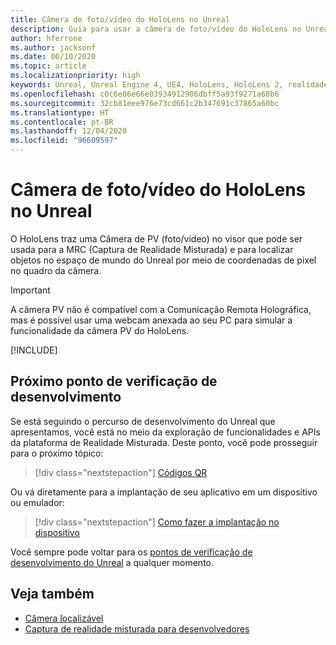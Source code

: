 ```yaml
---
title: Câmera de foto/vídeo do HoloLens no Unreal
description: Guia para usar a câmera de foto/vídeo do HoloLens no Unreal
author: hferrone
ms.author: jacksonf
ms.date: 06/10/2020
ms.topic: article
ms.localizationpriority: high
keywords: Unreal, Unreal Engine 4, UE4, HoloLens, HoloLens 2, realidade misturada, desenvolvimento, recursos, documentação, guias, hologramas, câmera, câmera PV, MRC, headset de realidade misturada, headset do windows mixed reality, headset de realidade virtual
ms.openlocfilehash: c0c6e06e66e03934912906dbff5a93f9271a68b6
ms.sourcegitcommit: 32cb81eee976e73cd661c2b347691c37865a60bc
ms.translationtype: HT
ms.contentlocale: pt-BR
ms.lasthandoff: 12/04/2020
ms.locfileid: "96609597"
---
```

# <a name="hololens-photovideo-camera-in-unreal"></a>Câmera de foto/vídeo do HoloLens no Unreal

O HoloLens traz uma Câmera de PV (foto/vídeo) no visor que pode ser usada para a MRC (Captura de Realidade Misturada) e para localizar objetos no espaço de mundo do Unreal por meio de coordenadas de pixel no quadro da câmera.

> [!IMPORTANT]
> A câmera PV não é compatível com a Comunicação Remota Holográfica, mas é possível usar uma webcam anexada ao seu PC para simular a funcionalidade da câmera PV do HoloLens.

[!INCLUDE[](includes/tabs-pv-camera.md)]

## <a name="next-development-checkpoint"></a>Próximo ponto de verificação de desenvolvimento

Se está seguindo o percurso de desenvolvimento do Unreal que apresentamos, você está no meio da exploração de funcionalidades e APIs da plataforma de Realidade Misturada. Deste ponto, você pode prosseguir para o próximo tópico:

> [!div class="nextstepaction"]
> [Códigos QR](unreal-qr-codes.md)

Ou vá diretamente para a implantação de seu aplicativo em um dispositivo ou emulador:

> [!div class="nextstepaction"]
> [Como fazer a implantação no dispositivo](unreal-deploying.md)

Você sempre pode voltar para os [pontos de verificação de desenvolvimento do Unreal](unreal-development-overview.md#3-platform-capabilities-and-apis) a qualquer momento.

## <a name="see-also"></a>Veja também
* [Câmera localizável](../platform-capabilities-and-apis/locatable-camera.md)
* [Captura de realidade misturada para desenvolvedores](../platform-capabilities-and-apis/mixed-reality-capture-for-developers.md)
